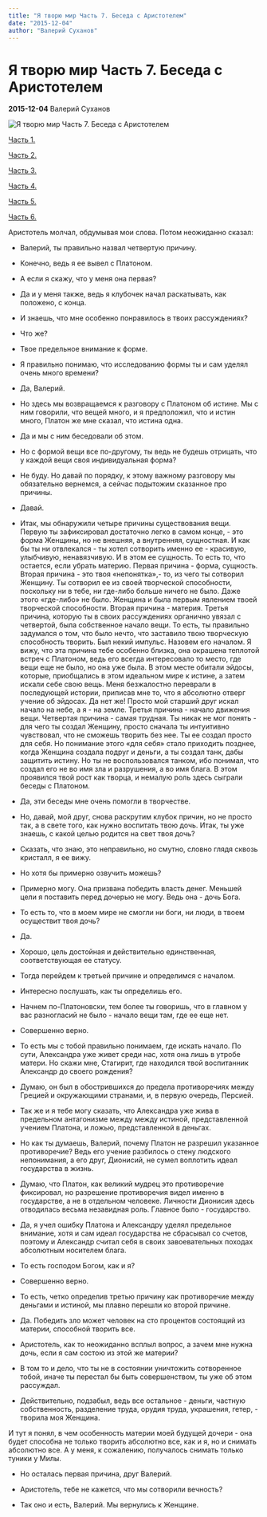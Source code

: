 ```yaml
---
title: "Я творю мир Часть 7. Беседа с Аристотелем"
date: "2015-12-04"
author: "Валерий Суханов"
---
```


# Я творю мир Часть 7. Беседа с Аристотелем

**2015-12-04** Валерий Суханов

![Я творю мир Часть 7. Беседа с Аристотелем](http://www.impressionist--paintings.com/russian/DELACROIX/Pics/delacroix55_big.jpg)

[Часть 1.](/9738.md)

[Часть 2.](/9744.md)

[Часть 3.](/9747.md)

[Часть 4.](/9750.md)

[Часть 5.](/9754.md)

[Часть 6. ](/9757.md)

Аристотель молчал, обдумывая мои слова. Потом неожиданно сказал:

- Валерий, ты правильно назвал четвертую причину.

- Конечно, ведь я ее вывел с Платоном.

- А если я скажу, что у меня она первая?

- Да и у меня также, ведь я клубочек начал раскатывать, как положено, с конца.

- И знаешь, что мне особенно понравилось в твоих рассуждениях?

- Что же?

- Твое предельное внимание к форме.

- Я правильно понимаю, что исследованию формы ты и сам уделял очень много времени?

- Да, Валерий.

- Но здесь мы возвращаемся к разговору с Платоном об истине. Мы с ним говорили, что вещей много, и я предположил, что и истин много, Платон же мне сказал, что истина одна.

- Да и мы с ним беседовали об этом.

- Но с формой вещи все по-другому, ты ведь не будешь отрицать, что у каждой вещи своя индивидуальная форма?

- Не буду. Но давай по порядку, к этому важному разговору мы обязательно вернемся, а сейчас подытожим сказанное про причины.

- Давай.

- Итак, мы обнаружили четыре причины существования вещи. Первую ты зафиксировал достаточно легко в самом конце, - это форма Женщины, но не внешняя, а внутренняя, сущностная. И как бы ты ни отвлекался - ты хотел сотворить именно ее - красивую, улыбчивую, ненавязчивую. И в этом ее сущность. То есть то, что остается, если убрать материю. Первая причина - форма, сущность. Вторая причина - это твоя «непонятка»,- то, из чего ты сотворил Женщину. Ты сотворил ее из своей творческой способности, поскольку ни в тебе, ни где-либо больше ничего не было. Даже этого «где-либо» не было. Женщина и была первым явлением твоей творческой способности. Вторая причина - материя. Третья причина, которую ты в своих рассуждениях органично увязал с четвертой, была собственное начало вещи. То есть, ты правильно задумался о том, что было нечто, что заставило твою творческую способность творить. Был некий импульс. Назовем его началом. Я вижу, что эта причина тебе особенно близка, она окрашена теплотой встреч с Платоном, ведь его всегда интересовало то место, где вещи еще не было, но она уже была. В этом месте обитали эйдосы, которые, приобщались в этом идеальном мире к истине, а затем искали себе свою вещь. Меня безжалостно переврали в последующей истории, приписав мне то, что я абсолютно отверг учение об эйдосах. Да нет же! Просто мой старший друг искал начало на небе, а я - на земле. Третья причина - начало движения вещи. Четвертая причина - самая трудная. Ты никак не мог понять - для чего ты создал Женщину, просто сначала ты интуитивно чувствовал, что не сможешь творить без нее. Ты ее создал просто для себя. Но понимание этого «для себя» стало приходить позднее, когда Женщина создала подруг и деньги, а ты создал танк, дабы защитить истину. Но ты не воспользовался танком, ибо понимал, что создал его не во имя зла и разрушения, а во имя блага. В этом проявился твой рост как творца, и немалую роль здесь сыграли беседы с Платоном.

- Да, эти беседы мне очень помогли в творчестве.

- Но, давай, мой друг, снова раскрутим клубок причин, но не просто так, а в свете того, как нужно воспитать твою дочь. Итак, ты уже знаешь, с какой целью родится на свет твоя дочь?

- Сказать, что знаю, это неправильно, но смутно, словно глядя сквозь кристалл, я ее вижу.

- Но хотя бы примерно озвучить можешь?

- Примерно могу. Она призвана победить власть денег. Меньшей цели я поставить перед дочерью не могу. Ведь она - дочь Бога.

- То есть то, что в моем мире не смогли ни боги, ни люди, в твоем осуществит твоя дочь?

- Да.

- Хорошо, цель достойная и действительно единственная, соответствующая ее статусу.

- Тогда перейдем к третьей причине и определимся с началом.

- Интересно послушать, как ты определишь его.

- Начнем по-Платоновски, тем более ты говоришь, что в главном у вас разногласий не было - начало вещи там, где ее еще нет.

- Совершенно верно.

- То есть мы с тобой правильно понимаем, где искать начало. По сути, Александра уже живет среди нас, хотя она лишь в утробе матери. Но скажи мне, Стагирит, где находился твой воспитанник Александр до своего рождения?

- Думаю, он был в обострившихся до предела противоречиях между Грецией и окружающими странами, и, в первую очередь, Персией.

- Так же и я тебе могу сказать, что Александра уже жива в предельном антагонизме между между истиной, представленной учением Платона, и ложью, представленной в деньгах.

- Но как ты думаешь, Валерий, почему Платон не разрешил указанное противоречие? Ведь его учение разбилось о стену людского непонимания, а его друг, Дионисий, не сумел воплотить идеал государства в жизнь.

- Думаю, что Платон, как великий мудрец это противоречие фиксировал, но разрешение противоречия видел именно в государстве, а не в отдельном человеке. Личности Дионисия здесь отводилась весьма незавидная роль. Главное было - государство.

- Да, я учел ошибку Платона и Александру уделял предельное внимание, хотя и сам идеал государства не сбрасывал со счетов, поэтому и Александр считал себя в своих завоевательных походах абсолютным носителем блага.

- То есть господом Богом, как и я?

- Совершенно верно.

- То есть, четко определив третью причину как противоречие между деньгами и истиной, мы плавно перешли ко второй причине.

- Да. Победить зло может человек на сто процентов состоящий из материи, способной творить все.

- Аристотель, как то неожиданно всплыл вопрос, а зачем мне нужна дочь, если я сам состою из этой же материи?

- В том то и дело, что ты не в состоянии уничтожить сотворенное тобой, иначе ты перестал бы быть совершенством, ты уже об этом рассуждал.

- Действительно, подзабыл, ведь все остальное - деньги, частную собственность, разделение труда, орудия труда, украшения, гетер, - творила моя Женщина.

И тут я понял, в чем особенность материи моей будущей дочери - она будет способна не только творить абсолютно все, как и я, но и снимать абсолютно все. А у меня, к сожалению, получалось снимать только туники у Милы.

- Но осталась первая причина, друг Валерий.

- Аристотель, тебе не кажется, что мы сотворили вечность?

- Так оно и есть, Валерий. Мы вернулись к Женщине.